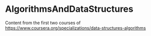 # AlgorithmsAndDataStructures
Content from the first two courses of https://www.coursera.org/specializations/data-structures-algorithms

